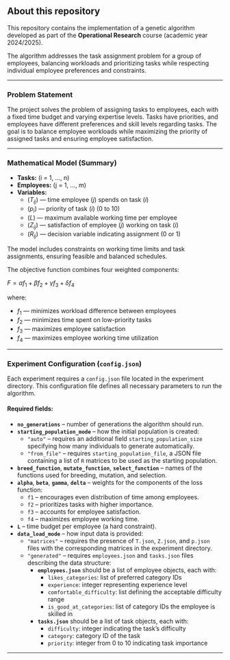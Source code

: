 ## About this repository

This repository contains the implementation of a genetic algorithm developed as part of the **Operational Research** course (academic year 2024/2025).

The algorithm addresses the task assignment problem for a group of employees, balancing workloads and prioritizing tasks while respecting individual employee preferences and constraints.

---

### Problem Statement

The project solves the problem of assigning tasks to employees, each with a fixed time budget and varying expertise levels. Tasks have priorities, and employees have different preferences and skill levels regarding tasks. The goal is to balance employee workloads while maximizing the priority of assigned tasks and ensuring employee satisfaction.

---

### Mathematical Model (Summary)

- **Tasks:** \(i = 1, $\ldots$, n\)
- **Employees:** \(j = 1, $\ldots$, m\)
- **Variables:**
  - \($T_{ij}$\) — time employee \($j$\) spends on task \($i$\)
  - \($p_i$\) — priority of task \($i$\) (0 to 10)
  - \($L$\) — maximum available working time per employee
  - \($Z_{ij}$\) — satisfaction of employee \($j$\) working on task \($i$\)
  - \($R_{ij}$\) — decision variable indicating assignment (0 or 1)

The model includes constraints on working time limits and task assignments, ensuring feasible and balanced schedules.

The objective function combines four weighted components:

$F = \alpha f_1 + \beta f_2 + \gamma f_3 + \delta f_4$

where:
- $f_1$ — minimizes workload difference between employees
- $f_2$ — minimizes time spent on low-priority tasks
- $f_3$ — maximizes employee satisfaction
- $f_4$ — maximizes employee working time utilization
---

### Experiment Configuration (`config.json`)

Each experiment requires a `config.json` file located in the experiment directory. This configuration file defines all necessary parameters to run the algorithm.

#### Required fields:

- **`no_generations`** – number of generations the algorithm should run.
- **`starting_population_mode`** – how the initial population is created:
  - `"auto"` – requires an additional field `starting_population_size` specifying how many individuals to generate automatically.
  - `"from_file"` – requires `starting_population_file`, a JSON file containing a list of `R` matrices to be used as the starting population.
- **`breed_function`**, **`mutate_function`**, **`select_function`** – names of the functions used for breeding, mutation, and selection.
- **`alpha`**, **`beta`**, **`gamma`**, **`delta`** – weights for the components of the loss function:
  - `f1` – encourages even distribution of time among employees.
  - `f2` – prioritizes tasks with higher importance.
  - `f3` – accounts for employee satisfaction.
  - `f4` – maximizes employee working time.
- **`L`** – time budget per employee (a hard constraint).
- **`data_load_mode`** – how input data is provided:
  - `"matrices"` – requires the presence of `T.json`, `Z.json`, and `p.json` files with the corresponding matrices in the experiment directory.
  - `"generated"` – requires `employees.json` and `tasks.json` files describing the data structure:
    - **`employees.json`** should be a list of employee objects, each with:
      - `likes_categories`: list of preferred category IDs
      - `experience`: integer representing experience level
      - `comfortable_difficulty`: list defining the acceptable difficulty range
      - `is_good_at_categories`: list of category IDs the employee is skilled in
    - **`tasks.json`** should be a list of task objects, each with:
      - `difficulty`: integer indicating the task’s difficulty
      - `category`: category ID of the task
      - `priority`: integer from 0 to 10 indicating task importance

---
